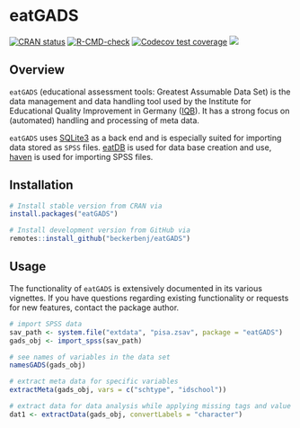 # eatGADS

<!-- badges: start -->
[![CRAN status](https://www.r-pkg.org/badges/version/eatGADS)](https://CRAN.R-project.org/package=eatGADS)
[![R-CMD-check](https://github.com/beckerbenj/eatGADS/workflows/R-CMD-check/badge.svg)](https://github.com/beckerbenj/eatGADS/actions)
[![Codecov test coverage](https://codecov.io/gh/beckerbenj/eatGADS/branch/master/graph/badge.svg)](https://app.codecov.io/gh/beckerbenj/eatGADS?branch=master)
[![](http://cranlogs.r-pkg.org/badges/grand-total/eatGADS?color=blue)](https://cran.r-project.org/package=eatGADS)

<!-- badges: end -->

## Overview

`eatGADS` (educational assessment tools: Greatest Assumable Data Set) is the data management and data handling tool used by the Institute for Educational Quality Improvement in Germany ([IQB](https://www.iqb.hu-berlin.de/)). It has a strong focus on (automated) handling and processing of meta data. 

`eatGADS` uses [SQLite3](https://www.sqlite.org/index.html) as a back end and is especially suited for importing data stored as `SPSS` files. [eatDB](https://github.com/beckerbenj/eatDB) is used for data base creation and use, [haven](https://github.com/tidyverse/haven) is used for importing SPSS files.

## Installation

```R
# Install stable version from CRAN via
install.packages("eatGADS")

# Install development version from GitHub via
remotes::install_github("beckerbenj/eatGADS")
```

## Usage

The functionality of `eatGADS` is extensively documented in its various vignettes. If you have questions regarding existing functionality or requests for new features, contact the package author.

```R
# import SPSS data
sav_path <- system.file("extdata", "pisa.zsav", package = "eatGADS")
gads_obj <- import_spss(sav_path)

# see names of variables in the data set
namesGADS(gads_obj)

# extract meta data for specific variables
extractMeta(gads_obj, vars = c("schtype", "idschool"))

# extract data for data analysis while applying missing tags and value labels
dat1 <- extractData(gads_obj, convertLabels = "character")
```
